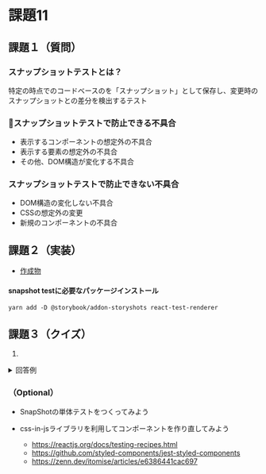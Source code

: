 # 課題11

## 課題１（質問）

### スナップショットテストとは？
特定の時点でのコードベースのを「スナップショット」として保存し、変更時のスナップショットとの差分を検出するテスト

### スナップショットテストで防止できる不具合
- 表示するコンポーネントの想定外の不具合
- 表示する要素の想定外の不具合
- その他、DOM構造が変化する不具合

### スナップショットテストで防止できない不具合
- DOM構造の変化しない不具合
- CSSの想定外の変更
- 新規のコンポーネントの不具合

## 課題２（実装）

- [作成物](my-app)

#### snapshot testに必要なパッケージインストール
```
yarn add -D @storybook/addon-storyshots react-test-renderer
```


## 課題３（クイズ）

1.


<details>
  <summary>回答例</summary>


</details>



### （Optional）
- SnapShotの単体テストをつくってみよう
- css-in-jsライブラリを利用してコンポーネントを作り直してみよう

  - https://reactjs.org/docs/testing-recipes.html
  - https://github.com/styled-components/jest-styled-components
  - https://zenn.dev/itomise/articles/e6386441cac697




